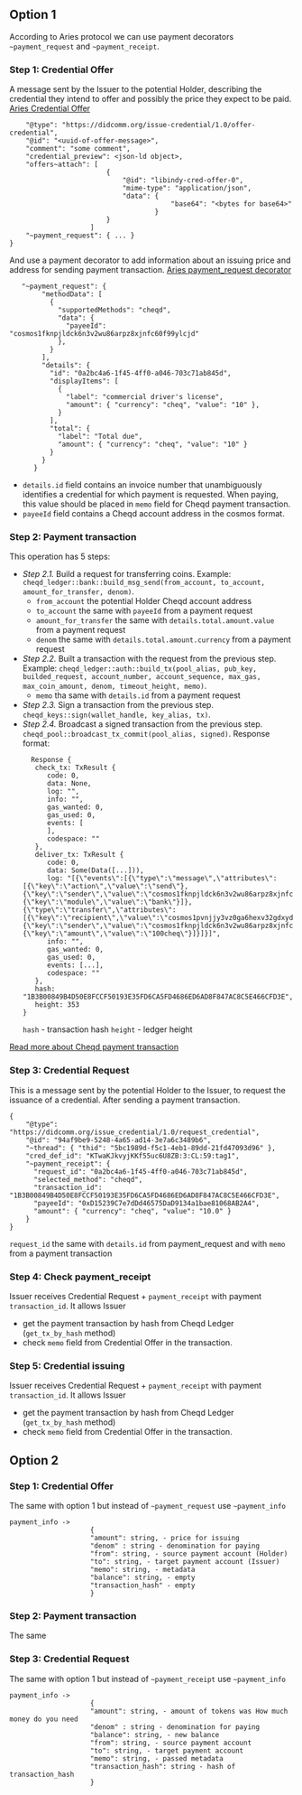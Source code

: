 ## Option 1
According to Aries protocol we can use payment decorators `~payment_request` and `~payment_receipt`. 

### Step 1: Credential Offer
A message sent by the Issuer to the potential Holder, describing the credential they intend to offer and possibly the price they expect to be paid.
[Aries Credential Offer](https://github.com/hyperledger/aries-rfcs/blob/main/features/0036-issue-credential/README.md#offer-credential)
```{
    "@type": "https://didcomm.org/issue-credential/1.0/offer-credential",
    "@id": "<uuid-of-offer-message>",
    "comment": "some comment",
    "credential_preview": <json-ld object>,
    "offers~attach": [
                        {
                            "@id": "libindy-cred-offer-0",
                            "mime-type": "application/json",
                            "data": {
                                        "base64": "<bytes for base64>"
                                    }
                        }
                    ]
    "~payment_request": { ... }
}
```
And use a payment decorator to add information about an issuing price and address for sending payment transaction.
[Aries payment_request decorator](https://github.com/hyperledger/aries-rfcs/blob/main/features/0075-payment-decorators/README.md#payment_request)
```
   "~payment_request": {
        "methodData": [
          {
            "supportedMethods": "cheqd",
            "data": {
              "payeeId": "cosmos1fknpjldck6n3v2wu86arpz8xjnfc60f99ylcjd"
            },
          }
        ],
        "details": {
          "id": "0a2bc4a6-1f45-4ff0-a046-703c71ab845d",
          "displayItems": [
            {
              "label": "commercial driver's license",
              "amount": { "currency": "cheq", "value": "10" },
            }
          ],
          "total": {
            "label": "Total due",
            "amount": { "currency": "cheq", "value": "10" }
          }
        }
      }
```
- `details.id` field contains an invoice number that unambiguously identifies a credential for which payment is requested. When paying, this value should be placed in `memo` field for Cheqd payment transaction.
- `payeeId` field contains a Cheqd account address in the cosmos format.

### Step 2: Payment transaction 
This operation has 5 steps:
* *Step 2.1.* Build a request for transferring coins. Example: `cheqd_ledger::bank::build_msg_send(from_account, to_account, amount_for_transfer, denom)`.
  - `from_account` the potential Holder Cheqd account address
  - `to_account` the same with `payeeId` from a payment request
  - `amount_for_transfer` the same with `details.total.amount.value` from a payment request
  - `denom` the same with `details.total.amount.currency` from a payment request
* *Step 2.2.* Built a transaction with the request from the previous step. Example: `cheqd_ledger::auth::build_tx(pool_alias, pub_key, builded_request, account_number, account_sequence, max_gas, max_coin_amount, denom, timeout_height, memo)`. 
  - `memo` tha same with `details.id` from a payment request
* *Step 2.3.* Sign a transaction from the previous step. `cheqd_keys::sign(wallet_handle, key_alias, tx)`. 
* *Step 2.4.* Broadcast a signed transaction from the previous step. `cheqd_pool::broadcast_tx_commit(pool_alias, signed)`.
  Response format:
  ```
    Response {
     check_tx: TxResult {
        code: 0,
        data: None,
        log: "",
        info: "",
        gas_wanted: 0,
        gas_used: 0,
        events: [
        ],
        codespace: ""
     },
     deliver_tx: TxResult {
        code: 0,
        data: Some(Data([...])),
        log: "[{\"events\":[{\"type\":\"message\",\"attributes\":[{\"key\":\"action\",\"value\":\"send\"},{\"key\":\"sender\",\"value\":\"cosmos1fknpjldck6n3v2wu86arpz8xjnfc60f99ylcjd\"},{\"key\":\"module\",\"value\":\"bank\"}]},{\"type\":\"transfer\",\"attributes\":[{\"key\":\"recipient\",\"value\":\"cosmos1pvnjjy3vz0ga6hexv32gdxydzxth7f86mekcpg\"},{\"key\":\"sender\",\"value\":\"cosmos1fknpjldck6n3v2wu86arpz8xjnfc60f99ylcjd\"},{\"key\":\"amount\",\"value\":\"100cheq\"}]}]}]",
        info: "",
        gas_wanted: 0,
        gas_used: 0,
        events: [...], 
        codespace: ""
     },
     hash: "1B3B00849B4D50E8FCCF50193E35FD6CA5FD4686ED6AD8F847AC8C5E466CFD3E",
     height: 353
  }
  ```
  `hash` - transaction hash
  `height` - ledger height
 
[Read more about Cheqd payment transaction](https://gitlab.com/evernym/verity/vdr-tools/-/tree/cheqd/docs/design/014-bank-transactions)

### Step 3: Credential Request
This is a message sent by the potential Holder to the Issuer, to request the issuance of a credential. After sending a payment transaction.
```
{
    "@type": "https://didcomm.org/issue_credential/1.0/request_credential",
    "@id": "94af9be9-5248-4a65-ad14-3e7a6c3489b6",
    "~thread": { "thid": "5bc1989d-f5c1-4eb1-89dd-21fd47093d96" },
    "cred_def_id": "KTwaKJkvyjKKf55uc6U8ZB:3:CL:59:tag1",
    "~payment_receipt": {
      "request_id": "0a2bc4a6-1f45-4ff0-a046-703c71ab845d",
      "selected_method": "cheqd",
      "transaction_id": "1B3B00849B4D50E8FCCF50193E35FD6CA5FD4686ED6AD8F847AC8C5E466CFD3E",
      "payeeId": "0xD15239C7e7dDd46575DaD9134a1bae81068AB2A4",
      "amount": { "currency": "cheq", "value": "10.0" }
    }
}
```

`request_id` the same with `details.id` from payment_request and with `memo` from a payment transaction

### Step 4: Check payment_receipt
Issuer receives Credential Request + `payment_receipt` with payment `transaction_id`. It allows Issuer 
- get the payment transaction by hash from Cheqd Ledger (`get_tx_by_hash` method)
- check `memo` field from Credential Offer in the transaction.

### Step 5: Credential issuing
Issuer receives Credential Request + `payment_receipt` with payment `transaction_id`. It allows Issuer 
- get the payment transaction by hash from Cheqd Ledger (`get_tx_by_hash` method)
- check `memo` field from Credential Offer in the transaction.

## Option 2

### Step 1: Credential Offer
The same with option 1 but instead of `~payment_request` use `~payment_info` 
```
payment_info ->
                    {
                    "amount": string, - price for issuing
                    "denom" : string - denomination for paying
                    "from": string, - source payment account (Holder)
                    "to": string, - target payment account (Issuer)
                    "memo": string, - metadata
                    "balance": string, - empty
                    "transaction_hash" - empty
                    }
```
### Step 2: Payment transaction 
The same
### Step 3: Credential Request
The same with option 1 but instead of `~payment_receipt` use `~payment_info`
```
payment_info ->
                    {
                    "amount": string, - amount of tokens was How much money do you need
                    "denom" : string - denomination for paying
                    "balance": string, - new balance
                    "from": string, - source payment account
                    "to": string, - target payment account
                    "memo": string, - passed metadata
                    "transaction_hash": string - hash of transaction_hash
                    }
```